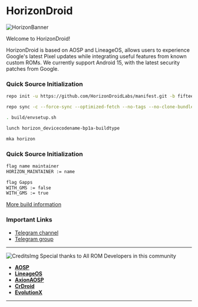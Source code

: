 
HorizonDroid
===========

![HorizonBanner](https://github.com/HorizonDroidLabs/horizon/blob/main/horizon.svg)

Welcome to HorizonDroid!

HorizonDroid is based on AOSP and LineageOS, allows users to experience Google's latest Pixel updates while integrating useful features from known custom ROMs.
We currently support Android 15, with the latest security patches from Google.

### Quick Source Initialization ###

```bash
repo init -u https://github.com/HorizonDroidLabs/manifest.git -b fifteen --git-lfs
```

```bash
repo sync -c --force-sync --optimized-fetch --no-tags --no-clone-bundle --prune --retry-fetches=5 -j10
```

```bash
. build/envsetup.sh
```

```bash
lunch horizon_devicecodename-bp1a-buildtype
```

```bash
mka horizon
```

### Quick Source Initialization ###

```bash
flag name maintainer
HORIZON_MAINTAINER := name
```
```bash
flag Gapps
WITH_GMS := false
WITH_GMS := true
```

[More build information](https://github.com/HorizonDroidLab/manifest)

### Important Links

- [Telegram channel](https://t.me/horizondroid)
- [Telegram group](https://t.me/HorizonDroidChat)

-----------------------------------------------------------------------------
![CreditsImg](https://github.com/HorizonDroidLabs/horizon/blob/main/credit.svg)
 Special thanks to All ROM Developers in this community
 * [**AOSP**](https://android.googlesource.com)
 * [**LineageOS**](https://github.com/LineageOS)
 * [**AxionAOSP**](https://github.com/AxionAOSP)
 * [**CrDroid**](https://github.com/crdroidandroid)
 * [**EvolutionX**](https://github.com/evolution-x)

-----------------------------------------------------------------------------
